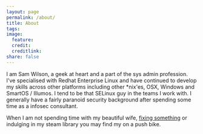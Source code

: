```yaml
---
layout: page
permalink: /about/
title: About
tags: 
image:
  feature:
  credit:
  creditlink:
share: false
---
```


I am Sam Wilson, a geek at heart and a part of the sys admin profession. I've specialised with Redhat Enterprise Linux and have continued to develop my skills across other platforms including other *nix'es, OSX, Windows and SmartOS / Illumos. I tend to be that SELinux guy in the teams I work with. I generally have a fairly paranoid security background after spending some time as a infosec consultant.

When I am not spending time with my beautiful wife, [fixing something](../images/geek.png) or indulging in my steam library you may find my on a push bike.
